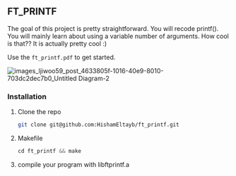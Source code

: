 <!-- Improved compatibility of back to top link: See: https://github.com/othneildrew/Best-README-Template/pull/73 -->
<a name="readme-top"></a>
<!--

<!-- ABOUT THE PROJECT -->
## FT_PRINTF

The goal of this project is pretty straightforward. You will recode printf().
You will mainly learn about using a variable number of arguments. How cool is that?? It is actually pretty cool :)

Use the `ft_printf.pdf` to get started.



![images_ljiwoo59_post_4633805f-1016-40e9-8010-703dc2dec7b0_Untitled Diagram-2](https://github.com/HishamEltayb/ft_printf/assets/138756079/64ece0a3-cdd9-4020-bc13-60f711477c47)



### Installation


1. Clone the repo
   ```sh
   git clone git@github.com:HishamEltayb/ft_printf.git
   ```
2. Makefile
   ```js
   cd ft_printf && make
   ```
3. compile your program with libftprintf.a
